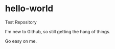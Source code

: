 # hello-world
Test Repository

I'm new to Github, so still getting the hang of things.

Go easy on me.
